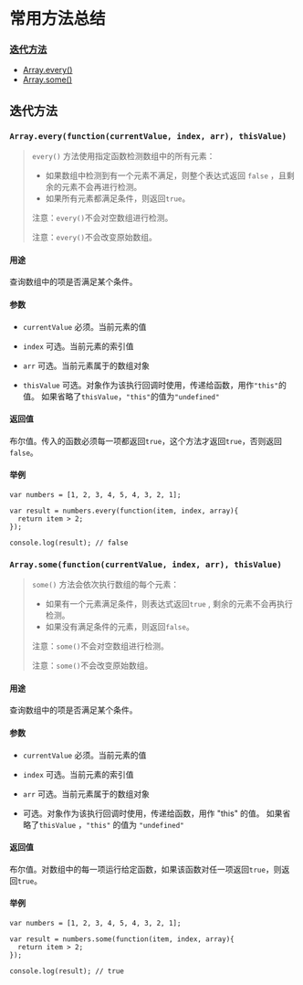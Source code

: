# 常用方法总结

### [迭代方法](#%E8%BF%AD%E4%BB%A3%E6%96%B9%E6%B3%95)

* [Array.every()](#arrayeveryfunctioncurrentvalue-index-arr-thisvalue)
* [Array.some()](#arraysomefunctioncurrentvalue-index-arr-thisvalue)

## 迭代方法

### `Array.every(function(currentValue, index, arr), thisValue)`

> `every()` 方法使用指定函数检测数组中的所有元素：
> * 如果数组中检测到有一个元素不满足，则整个表达式返回 `false` ，且剩余的元素不会再进行检测。
> * 如果所有元素都满足条件，则返回`true`。
>
> 注意：`every()`不会对空数组进行检测。
> 
> 注意：`every()`不会改变原始数组。


#### 用途
查询数组中的项是否满足某个条件。

#### 参数
* `currentValue` 必须。当前元素的值
* `index` 可选。当前元素的索引值
* `arr` 可选。当前元素属于的数组对象

* `thisValue` 可选。对象作为该执行回调时使用，传递给函数，用作`"this"`的值。
如果省略了`thisValue`，`"this"`的值为`"undefined"`

#### 返回值
布尔值。传入的函数必须每一项都返回`true`，这个方法才返回`true`，否则返回`false`。

#### 举例
```
var numbers = [1, 2, 3, 4, 5, 4, 3, 2, 1];

var result = numbers.every(function(item, index, array){
  return item > 2;
});

console.log(result); // false
```

### `Array.some(function(currentValue, index, arr), thisValue)`

> `some()` 方法会依次执行数组的每个元素：
> * 如果有一个元素满足条件，则表达式返回`true` , 剩余的元素不会再执行检测。
> * 如果没有满足条件的元素，则返回`false`。
>
> 注意：`some()`不会对空数组进行检测。
> 
> 注意：`some()`不会改变原始数组。

#### 用途
查询数组中的项是否满足某个条件。

#### 参数
* `currentValue` 必须。当前元素的值
* `index` 可选。当前元素的索引值
* `arr` 可选。当前元素属于的数组对象

* 可选。对象作为该执行回调时使用，传递给函数，用作 "this" 的值。
如果省略了`thisValue` ，`"this"` 的值为 `"undefined"`

#### 返回值
布尔值。对数组中的每一项运行给定函数，如果该函数对任一项返回`true`，则返回`true`。

#### 举例
```
var numbers = [1, 2, 3, 4, 5, 4, 3, 2, 1];

var result = numbers.some(function(item, index, array){
  return item > 2;
});

console.log(result); // true
```
